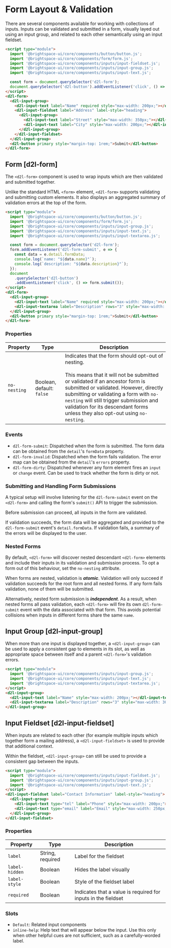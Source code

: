 # Form Layout & Validation

There are several components available for working with collections of inputs. Inputs can be validated and submitted in a form, visually layed out using an input group, and related to each other semantically using an input fieldset.

<!-- docs: demo display:block -->
```html
<script type="module">
  import '@brightspace-ui/core/components/button/button.js';
  import '@brightspace-ui/core/components/form/form.js';
  import '@brightspace-ui/core/components/inputs/input-fieldset.js';
  import '@brightspace-ui/core/components/inputs/input-group.js';
  import '@brightspace-ui/core/components/inputs/input-text.js';

  const form = document.querySelector('d2l-form');
  document.querySelector('d2l-button').addEventListener('click', () => form.submit());
</script>
<d2l-form>
  <d2l-input-group>
    <d2l-input-text label="Name" required style="max-width: 200px;"></d2l-input-text>
    <d2l-input-fieldset label="Address" label-style="heading">
      <d2l-input-group>
        <d2l-input-text label="Street" style="max-width: 350px;"></d2l-input-text>
        <d2l-input-text label="City" style="max-width: 200px;"></d2l-input-text>
      </d2l-input-group>
    </d2l-input-fieldset>
  </d2l-input-group>
  <d2l-button primary style="margin-top: 1rem;">Submit</d2l-button>
</d2l-form>
```

## Form [d2l-form]

The `<d2l-form>` component is used to wrap inputs which are then validated and submitted together.

Unlike the standard HTML `<form>` element, `<d2l-form>` supports validating and submitting custom elements. It also displays an aggregated summary of validation errors at the top of the form.

<!-- docs: demo code properties name:d2l-form sandboxTitle:'Form' display:block -->
```html
<script type="module">
  import '@brightspace-ui/core/components/button/button.js';
  import '@brightspace-ui/core/components/form/form.js';
  import '@brightspace-ui/core/components/inputs/input-group.js';
  import '@brightspace-ui/core/components/inputs/input-text.js';
  import '@brightspace-ui/core/components/inputs/input-textarea.js';

  const form = document.querySelector('d2l-form');
  form.addEventListener('d2l-form-submit', e => {
    const data = e.detail.formData;
    console.log(`name: "${data.name}"`);
    console.log(`description: "${data.description}"`);
  });
  document
    .querySelector('d2l-button')
    .addEventListener('click', () => form.submit());
</script>
<d2l-form>
  <d2l-input-group>
    <d2l-input-text label="Name" required style="max-width: 200px;"></d2l-input-text>
    <d2l-input-textarea label="Description" rows="3" style="max-width: 300px;"></d2l-input-textarea>
  </d2l-input-group>
  <d2l-button primary style="margin-top: 1rem;">Submit</d2l-button>
</d2l-form>
```

<!-- docs: start hidden content -->
### Properties

| Property | Type | Description |
|---|---|---|
| `no-nesting` | Boolean, default: `false` | Indicates that the form should opt-out of nesting.<br><br>This means that it will not be submitted or validated if an ancestor form is submitted or validated. However, directly submitting or validating a form with `no-nesting` will still trigger submission and validation for its descendant forms unless they also opt-out using `no-nesting`. |

### Events
- `d2l-form-submit`: Dispatched when the form is submitted. The form data can be obtained from the `detail`'s `formData` property.
- `d2l-form-invalid`: Dispatched when the form fails validation. The error map can be obtained from the `detail`'s `errors` property.
- `d2l-form-dirty`: Dispatched whenever any form element fires an `input` or `change` event. Can be used to track whether the form is dirty or not.
<!-- docs: end hidden content -->

### Submitting and Handling Form Submissions

A typical setup will involve listening for the `d2l-form-submit` event on the `<d2l-form>` and calling the form's `submit()` API to trigger the submission.

Before submission can proceed, all inputs in the form are validated.

If validation succeeds, the form data will be aggregated and provided to the `d2l-form-submit` event's `detail.formData`. If validation fails, a summary of the errors will be displayed to the user.

### Nested Forms

By default, `<d2l-form>` will discover nested descendant `<d2l-form>` elements and include their inputs in its validation and submission process. To opt a form out of this behaviour, set the `no-nesting` attribute.

When forms are nested, validation is _**atomic**_. Validation will only succeed if validation succeeds for the root form and all nested forms. If any form fails validation, none of them will be submitted.

Alternatively, nested form submission is _**independent**_. As a result, when nested forms all pass validation, each `<d2l-form>` will fire its own `d2l-form-submit` event with the data associated with that form. This avoids potential collisions when inputs in different forms share the same `name`.

## Input Group [d2l-input-group]

When more than one input is displayed together, a `<d2l-input-group>` can be used to apply a consistent gap to elements in its slot, as well as appropriate space between itself and a parent `<d2l-form>`'s validation errors.

<!-- docs: demo code display:block name:d2l-input-group sandboxTitle:'Input Group' -->
```html
<script type="module">
  import '@brightspace-ui/core/components/inputs/input-group.js';
  import '@brightspace-ui/core/components/inputs/input-text.js';
  import '@brightspace-ui/core/components/inputs/input-textarea.js';
</script>
<d2l-input-group>
  <d2l-input-text label="Name" style="max-width: 200px;"></d2l-input-text>
  <d2l-input-textarea label="Description" rows="3" style="max-width: 300px;"></d2l-input-textarea>
</d2l-input-group>
```

## Input Fieldset [d2l-input-fieldset]

When inputs are related to each other (for example multiple inputs which together form a mailing address), a `<d2l-input-fieldset>` is used to provide that additional context.

Within the fieldset, `<d2l-input-group>` can still be used to provide a consistent gap between the inputs.

<!-- docs: demo code properties display:block name:d2l-input-fieldset sandboxTitle:'Input Fieldset' -->
```html
<script type="module">
  import '@brightspace-ui/core/components/inputs/input-fieldset.js';
  import '@brightspace-ui/core/components/inputs/input-group.js';
  import '@brightspace-ui/core/components/inputs/input-text.js';
</script>
<d2l-input-fieldset label="Contact Information" label-style="heading">
  <d2l-input-group>
    <d2l-input-text type="tel" label="Phone" style="max-width: 200px;"></d2l-input-text>
    <d2l-input-text type="email" label="Email" style="max-width: 250px;"></d2l-input-text>
  </d2l-input-group>
</d2l-input-fieldset>
```

<!-- docs: start hidden content -->
### Properties

| Property | Type | Description |
|---|---|---|
| `label` | String, required | Label for the fieldset
| `label-hidden` | Boolean | Hides the label visually |
| `label-style` | Boolean | Style of the fieldset label |
| `required` | Boolean | Indicates that a value is required for inputs in the fieldset |

### Slots

* `Default`: Related input components
* `inline-help`: Help text that will appear below the input. Use this only when other helpful cues are not sufficient, such as a carefully-worded label.
<!-- docs: end hidden content -->
